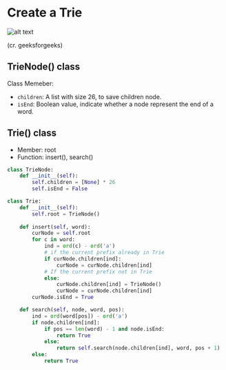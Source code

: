 # Create a Trie

![alt text](https://media.geeksforgeeks.org/wp-content/uploads/20220828232752/Triedatastructure1.png)

(cr. geeksforgeeks)

## TrieNode() class

Class Memeber:
* `children`: A list with size 26, to save children node.
* `isEnd`: Boolean value, indicate whether a node represent the end of a word.

## Trie() class
* Member: root
* Function: insert(), search()

```python
class TrieNode:
    def __init__(self):
        self.children = [None] * 26
        self.isEnd = False

class Trie:
    def __init__(self):
        self.root = TrieNode()
    
    def insert(self, word):
        curNode = self.root
        for c in word:
            ind = ord(c) - ord('a')
            # if the current prefix already in Trie
            if curNode.children[ind]:
                curNode = curNode.children[ind]
            # If the current prefix not in Trie
            else:
                curNode.children[ind] = TrieNode()
                curNode = curNode.children[ind]
        curNode.isEnd = True

    def search(self, node, word, pos):
        ind = ord(word[pos]) - ord('a')
        if node.children[ind]:
            if pos == len(word) - 1 and node.isEnd:
                return True
            else:
                return self.search(node.children[ind], word, pos + 1)
        else:
            return True
```
